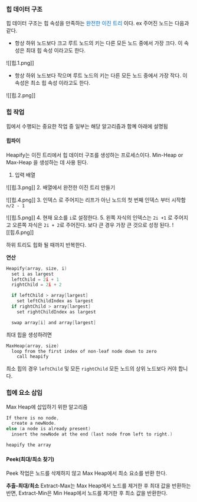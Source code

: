 ### 힙 데이터 구조
힙 데이터 구조는 힙 속성을 만족하는 <font color="#0070c0">완전한 이진 트리</font> 이다.
ex 주어진 노드는 다음과 같다.
- 항상 하위 노드보다 크고 루트 노드의 키는 다른 모든 노드 중에서 가장 크다. 이 속성은 최대 힙 속성 이라고도 한다.

![[힙.1.png]]
- 항상 하위 노드보다 작으며 루트 노드의 키는 다른 모든 노드 중에서 가장 작다. 이 속성은 최소 힙 속성 이라고도 한다.

![[힙.2.png]]


### 힙 작업
힙에서 수행되는 중요한 작업 중 일부는 해당  알고리즘과 함꼐 아래에 설명됨

#### 힙파이
Heapify는 이진 트리에서 힙 데이터 구조를 생성하는 프로세스이다. Min-Heap or Max-Heap 을 생성하는 데 사용 된다.

1. 입력 배열

![[힙.3.png]]
2. 배열에서 완전한 이진 트리 만들기

![[힙.4.png]]
3. 인덱스 로 주어지는 리프가 아닌 노드의 첫 번째 인덱스 부터 시작함 `n/2 - 1`

![[힙.5.png]]
4. 현재 요소를 `i`로 설정한다.
5. 왼쪽 자식의 인덱스는 `2i +1` 로 주어지고 오른쪽 자식은 `2i + 2`로 주어진다. 보다 큰 경우 가장 큰 것으로 성정 된다.
![[힙.6.png]]

하위 트리도 힙화 될 때까지 반복한다.

**연산**
```c
Heapify(array, size, i)
  set i as largest
  leftChild = 2i + 1
  rightChild = 2i + 2

  if leftChild > array[largest]
    set leftChildIndex as largest
  if rightChild > array[largest]
    set rightChildIndex as largest

  swap array[i] and array[largest]
```

최대 힙을 생성하려면
```c
MaxHeap(array, size)
  loop from the first index of non-leaf node down to zero
    call heapify
```
최소 힙의 경우 `leftChild` 및 모든 `rightChild` 모든 노드의 상위 노드보다 커야 합니다.


### 힙에 요소 삽입
Max Heap에 삽입하기 위한 알고리즘 
```c
If there is no node,
  create a newNode.
else (a node is already present)
  insert the newNode at the end (last node from left to right.)

heapify the array
```

#### Peek(최대/최소 찾기)
Peek 작업은 노드를 삭제하지 않고 Max Heap에서 최소 요소를 반환 한다.

**추출-최대/최소**
Extract-Max는 Max Heap에서 노드를 제거한 후 최대 값을 반환하는 반면, Extract-Min은 Min Heap에서 노드를 제거한 후 최소 값을 반환한다.